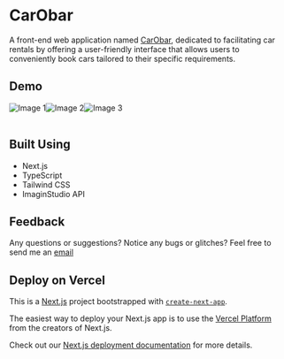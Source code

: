 # CarObar
A front-end web application named [CarObar](https://car-rental-i2g3.vercel.app/), dedicated to facilitating car rentals by offering a user-friendly interface that allows users to conveniently book cars tailored to their specific requirements.

## Demo

<table>
  <tbody>
     <tr>
     <img src="https://github.com/AmbreshKumarSaini/car_rental/assets/92514207/d5606485-098b-425a-883e-b68da18771b2" alt="Image 1">
  <img src="https://github.com/AmbreshKumarSaini/car_rental/assets/92514207/1c2f2d16-ea1e-41ae-9752-ea94aa1df392" alt="Image 2">
  <img src="https://github.com/AmbreshKumarSaini/car_rental/assets/92514207/046f6b77-314a-498f-9297-47b4fe71936a" alt="Image 3">
  </tr>
  </tbody>
</table>





## Built Using
- Next.js
- TypeScript
- Tailwind CSS
- ImaginStudio API

## Feedback
Any questions or suggestions? Notice any bugs or glitches? Feel free to send me an [email](sainikumar368@gmail.com)


## Deploy on Vercel

This is a [Next.js](https://nextjs.org/) project bootstrapped with [`create-next-app`](https://github.com/vercel/next.js/tree/canary/packages/create-next-app).

The easiest way to deploy your Next.js app is to use the [Vercel Platform](https://vercel.com/new?utm_medium=default-template&filter=next.js&utm_source=create-next-app&utm_campaign=create-next-app-readme) from the creators of Next.js.

Check out our [Next.js deployment documentation](https://nextjs.org/docs/deployment) for more details.
